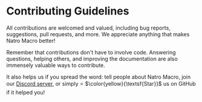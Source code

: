 # Contributing Guidelines

All contributions are welcomed and valued, including bug reports, suggestions, pull requests, and more. We appreciate anything that makes Natro Macro better!

Remember that contributions don't have to involve code. Answering questions, helping others, and improving the documentation are also immensely valuable ways to contribute.

It also helps us if you spread the word: tell people about Natro Macro, join our [Discord server][discord-link], or simply ⭐ $\color{yellow}{\textsf{Star}}$ us on GitHub if it helped you!

[discord-link]: https://discord.gg/natromacro
